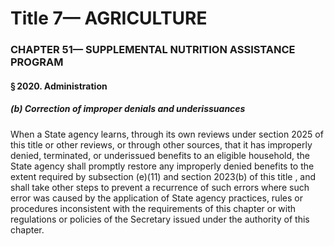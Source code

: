 
# Title 7— AGRICULTURE
### CHAPTER 51— SUPPLEMENTAL NUTRITION ASSISTANCE PROGRAM
#### § 2020. Administration
##### (b) Correction of improper denials and under­issuances

When a State agency learns, through its own reviews under section 2025 of this title or other reviews, or through other sources, that it has improperly denied, terminated, or underissued benefits to an eligible household, the State agency shall promptly restore any improperly denied benefits to the extent required by subsection (e)(11) and section 2023(b) of this title , and shall take other steps to prevent a recurrence of such errors where such error was caused by the application of State agency practices, rules or procedures inconsistent with the requirements of this chapter or with regulations or policies of the Secretary issued under the authority of this chapter.
